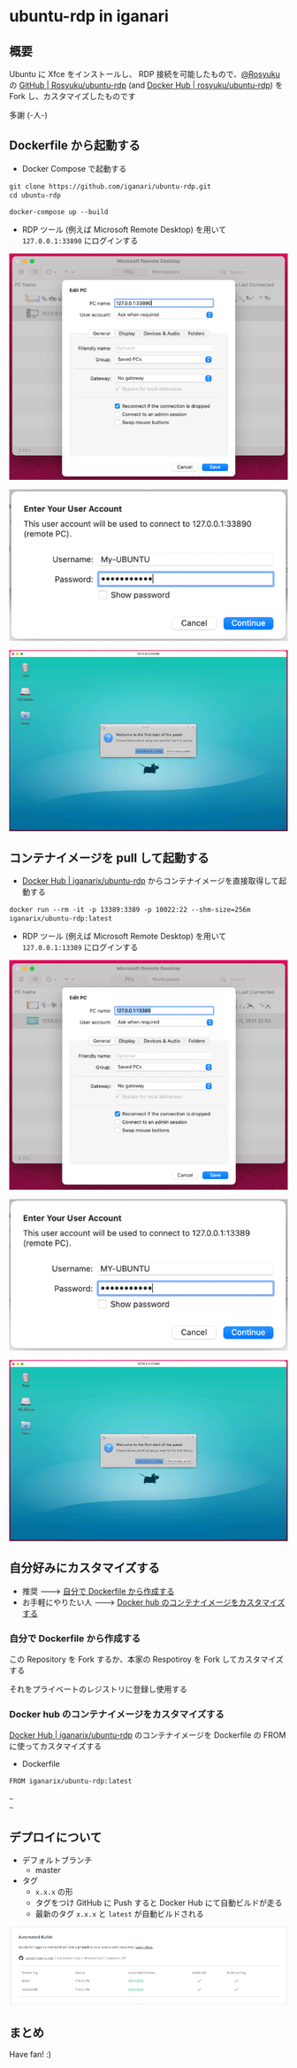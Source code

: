 # ubuntu-rdp in iganari

## 概要

Ubuntu に Xfce をインストールし、 RDP 接続を可能したもので、[@Rosyuku](https://github.com/Rosyuku) の [GitHub | Rosyuku/ubuntu-rdp](https://github.com/Rosyuku/ubuntu-rdp) (and [Docker Hub | rosyuku/ubuntu-rdp](https://hub.docker.com/r/rosyuku/ubuntu-rdp)) を Fork し、カスタマイズしたものです
 
多謝 (-人-)

## Dockerfile から起動する

+ Docker Compose で起動する

```
git clone https://github.com/iganari/ubuntu-rdp.git
cd ubuntu-rdp
```
```
docker-compose up --build
```

+ RDP ツール (例えば Microsoft Remote Desktop) を用いて `127.0.0.1:33890` にログインする

![](./img/01.png)

![](./img/02.png)

![](./img/03.png)

## コンテナイメージを pull して起動する

+ [Docker Hub | iganarix/ubuntu-rdp](https://hub.docker.com/r/iganarix/ubuntu-rdp) からコンテナイメージを直接取得して起動する

```
docker run --rm -it -p 13389:3389 -p 10022:22 --shm-size=256m iganarix/ubuntu-rdp:latest
```

+ RDP ツール (例えば Microsoft Remote Desktop) を用いて `127.0.0.1:13389` にログインする

![](./img/04.png)

![](./img/05.png)

![](./img/06.png)

## 自分好みにカスタマイズする

+ 推奨 ---> [自分で Dockerfile から作成する](./README.md#自分で-dockerfile-から作成する)
+ お手軽にやりたい人 ---> [Docker hub のコンテナイメージをカスタマイズする](./README.md#docker-hub-のコンテナイメージをカスタマイズする)

### 自分で Dockerfile から作成する

この Repository を Fork するか、本家の Respotiroy を Fork してカスタマイズする

それをプライベートのレジストリに登録し使用する

### Docker hub のコンテナイメージをカスタマイズする

[Docker Hub | iganarix/ubuntu-rdp](https://hub.docker.com/r/iganarix/ubuntu-rdp) のコンテナイメージを Dockerfile の FROM に使ってカスタマイズする

+ Dockerfile

```
FROM iganarix/ubuntu-rdp:latest

~
~
```

## デプロイについて

+ デフォルトブランチ
  + master
+ タグ
  + `x.x.x` の形
  + タグをつけ GitHub に Push すると Docker Hub にて自動ビルドが走る
  + 最新のタグ `x.x.x` と `latest` が自動ビルドされる

![](./img/07.png)

## まとめ

Have fan! :)
